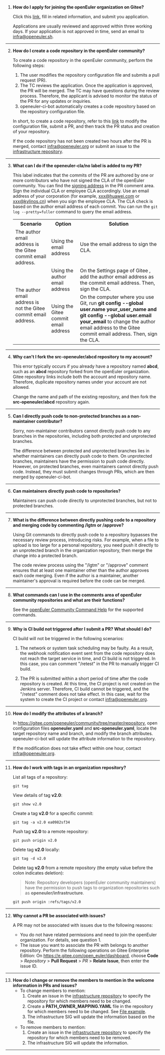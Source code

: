 1. **How do I apply for joining the openEuler organization on Gitee?**

    Click this [link](https://gitee.com/open_euler?invite=10c2a5093d0832fba3a1dcdc2b664dfff8cea8652b0b78b58e7cde0b62298f898e2a5d1b1b807987439bc1f65eaa027860f010c409ba4a18108234d13d970cb1), fill in related information, and submit you application.

    Applications are usually reviewed and approved within three working days. If your application is not approved in time, send an email to [infra@openeuler.sh](mailto:infra@openeuler.sh).

---

2. **How do I create a code repository in the openEuler community?**

    To create a code repository in the openEuler community, perform the following steps:

    1. The user modifies the repository configuration file and submits a pull request (PR).
    2. The TC reviews the application. Once the application is approved, the PR will be merged. The TC may have questions during the review process. Therefore, the applicant is advised to monitor the status of the PR for any updates or inquiries.
    3. openeuler-ci-bot automatically creates a code repository based on the repository configuration file.

    In short, to create a code repository, refer to this [link](https://gitee.com/openeuler/community/tree/master/repository) to modify the configuration file, submit a PR, and then track the PR status and creation of your repository.

    If the code repository has not been created two hours after the PR is merged, contact [infra@openeuler.org](mailto:infra@openeuler.org) or submit an issue to the [infrastructure repository](https://gitee.com/openeuler/infrastructure).

---

3. **What can I do if the openeuler-cla/no label is added to my PR?**

    This label indicates that the commits of the PR are authored by one or more contributors who have not signed the CLA of the openEuler community. You can find the [signing address](https://gitee.com/link?target=https%3A%2F%2Fclasign.osinfra.cn%2Fsign%2FZ2l0ZWUlMkZvcGVuZXVsZXI%3D) in the PR comment area. Sign the individual CLA or employee CLA accordingly. Use an email address of your corporation (for example, <xxx@huawei.com> or <xxx@kylinos.cn>) when you sign the employee CLA. The CLA check is based on the author email address of each commit. You can run the `git log --pretty=fuller` command to query the email address.

    <table>
    <tbody><tr>
    <th>Scenario</th>
    <th>Option</th>
    <th>Solution</th>
    </tr>
    <tr>
    <td>The author email address is the Gitee commit email address.</td>
    <td>Using the email address</td>
    <td>Use the email address to sign the CLA.</td>
    </tr>
    <tr>
    <td rowspan="2">The author email address is not the Gitee commit email address.</td>
    <td>Using the author email address</td>
    <td>On the Settings page of Gitee , add the author email address as the commit email address. Then, sign the CLA.</td>
    </tr>
    <tr>
    <td>Using the Gitee commit email address</td>
    <td>On the computer where you use Git, run <b>git config --global user.name your_user_name and git config --global user.email your_email</b> to change the author email address to the Gitee commit email address. Then, sign the CLA.</td>
    </tr>
    </tbody>
    </table>

---

4. **Why can't I fork the src-openeuler/abcd repository to my account?**

    This error typically occurs if you already have a repository named **abcd**, such as an **abcd** repository forked from the openEuler organization. Gitee repository links include both the account and repository name. Therefore, duplicate repository names under your account are not allowed.

    Change the name and path of the existing repository, and then fork the **src-openeuler/abcd** repository again.

---

5. **Can I directly push code to non-protected branches as a non-maintainer contributor?**

    Sorry, non-maintainer contributors cannot directly push code to any branches in the repositories, including both protected and unprotected branches.

    The difference between protected and unprotected branches lies in whether maintainers can directly push code to them. On unprotected branches, maintainers have the permission to push code directly. However, on protected branches, even maintainers cannot directly push code. Instead, they must submit changes through PRs, which are then merged by openeuler-ci-bot.

---

6. **Can maintainers directly push code to repositories?**

    Maintainers can push code directly to unprotected branches, but not to protected branches.

---

7. **What is the difference between directly pushing code to a repository and merging code by commenting /lgtm or /approve?**

    Using Git commands to directly push code to a repository bypasses the necessary review process, introducing risks. For example, when a file to upload is too large for a personal repository, you need push it directly to an unprotected branch in the organization repository, then merge the change into a protected branch.

    The code review process using the "/lgtm" or "/approve" comment ensures that at least one maintainer other than the author approves each code merging. Even if the author is a maintainer, another maintainer's approval is required before the code can be merged.

---

8. **What commands can I use in the comments area of openEuler community repositories and what are their functions?**

    See the [openEuler Community Command Help](https://gitee.com/openeuler/community/blob/master/en/sig-infrastructure/command.md) for the supported commands.

---

9. **Why is CI build not triggered after I submit a PR? What should I do?**

    CI build will not be triggered in the following scenarios:

    1. The network or system task scheduling may be faulty. As a result, the webhook notification event sent from the code repository does not reach the target service in time, and CI build is not triggered. In this case, you can comment "/retest" in the PR to manually trigger CI build.

    2. The PR is submitted within a short period of time after the code repository is created. At this time, the CI project is not created on the Jenkins server. Therefore, CI build cannot be triggered, and the "/retest" comment does not take effect. In this case, wait for the system to create the CI project or contact <infra@openeuler.org>.

---

10. **How do I modify the attributes of a branch?**

    In <https://gitee.com/openeuler/community/tree/master/repository>, open configuration files **openeuler.yaml** and **src-openeuler.yaml**, locate the target repository name and branch, and modify the branch attributes. openeuler-ci-bot will update the attribute information to the repository.

    If the modification does not take effect within one hour, contact <infra@openeuler.org>.

---

11. **How do I work with tags in an organization repository?**

    List all tags of a repository:

    ```shell
    git tag
    ```

    View details of tag **v2.0**:

    ```shell
    git show v2.0
    ```

    Create a tag **v2.0** for a specific commit:

    ```shell
    git tag -a v2.0 ea0982sf34
    ```

    Push tag **v2.0** to a remote repository:

    ```shell
    git push origin v2.0
    ```

    Delete tag **v2.0** locally:

    ```shell
    git tag -d v2.0
    ```

    Delete tag **v2.0** from a remote repository (the empty value before the colon indicates deletion):

    > Note: Repository developers (openEuler community maintainers) have the permission to push tags to organization repositories such as **openeuler/infrastructure**.

    ```shell
    git push origin :refs/tags/v2.0
    ```

---

12. **Why cannot a PR be associated with issues?**

    A PR may not be associated with issues due to the following reasons:

    - You do not have related permissions and need to join the openEuler organization. For details, see question 1.
    - The issue you want to associate the PR with belongs to another repository. Perform the following operations on Gitee Enterprise Edition:
    On <https://e.gitee.com/open_euler/dashboard>, choose **Code** > _Repository_ > **Pull Request** > _PR_ > **Relate Issue**, then enter the issue ID.

---

13. **How do I change or remove the members to mention in the welcome information in PRs and issues?**
    - To change members to mention:
        1. Create an issue in the [infrastructure repository](https://gitee.com/openeuler/infrastructure) to specify the repository for which members need to be changed.
        2. Create a **PATH_OWNER_MAPPING.YAML** file in the repository for which members need to be changed. See [File example](https://gitee.com/openeuler/docs/blob/master/PATH_OWNER_MAPPING.YAML).
        3. The infrastructure SIG will update the information based on the file.
    - To remove members to mention:
        1. Create an issue in the [infrastructure repository](https://gitee.com/openeuler/infrastructure) to specify the repository for which members need to be removed.
        2. The infrastructure SIG will update the information.

---